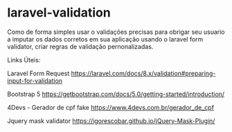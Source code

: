 # laravel-validation
Como de forma simples usar o validações precisas para obrigar seu usuario a imputar os dados corretos em sua aplicação usando o laravel form validator, criar regras de validação pernonalizadas.


Links Úteis:

Laravel Form Request
https://laravel.com/docs/8.x/validation#preparing-input-for-validation

Bootstrap 5
https://getbootstrap.com/docs/5.0/getting-started/introduction/

4Devs - Gerador de cpf fake
https://www.4devs.com.br/gerador_de_cpf

Jquery mask validator
https://igorescobar.github.io/jQuery-Mask-Plugin/

